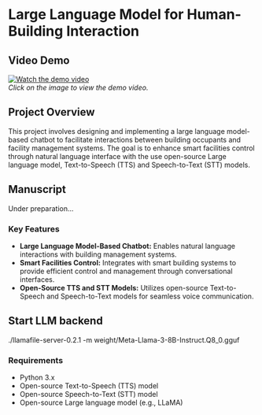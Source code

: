 # Large Language Model for Human-Building Interaction


## Video Demo

[![Watch the demo video](https://img.youtube.com/vi/0SyZHvmadZA/0.jpg)](https://www.youtube.com/watch?v=0SyZHvmadZA)  
*Click on the image to view the demo video.*

## Project Overview

This project involves designing and implementing a large language model-based chatbot to facilitate interactions between building occupants and facility management systems. The goal is to enhance smart facilities control through natural language interface with the use open-source Large language model, Text-to-Speech (TTS) and Speech-to-Text (STT) models.

## Manuscript
Under preparation...


### Key Features

- **Large Language Model-Based Chatbot:** Enables natural language interactions with building management systems.
- **Smart Facilities Control:** Integrates with smart building systems to provide efficient control and management through conversational interfaces.
- **Open-Source TTS and STT Models:** Utilizes open-source Text-to-Speech and Speech-to-Text models for seamless voice communication.

## Start LLM backend

./llamafile-server-0.2.1 -m weight/Meta-Llama-3-8B-Instruct.Q8_0.gguf

### Requirements

- Python 3.x
- Open-source Text-to-Speech (TTS) model
- Open-source Speech-to-Text (STT) model
- Open-source Large language model (e.g., LLaMA)


